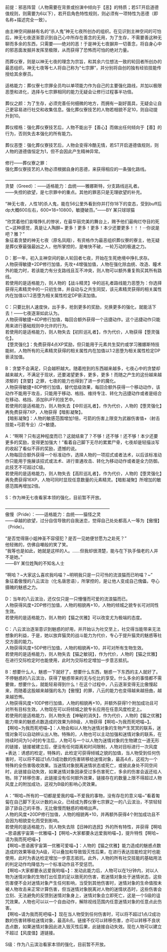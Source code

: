 <title>葬仪寮之罪</title>
<meta name="GENERATOR" content="WinCHM">
<meta http-equiv="Content-Type" content="text/html; charset=gb2312">
<br>前提：邪恶阵营（人物需要在背景或扮演中倾向于【恶】的特质；若ST开启道德值规则，则需要为6以下），若开启角色特性规则，则必须有一项特性为恶德（即名称+描述完全一致）。 
<br>
<br>由主神空间赫赫有名的“杀人鬼”神无七夜所创办的组织。在见识到主神空间的可怕后，神无七夜逐渐意识到自己心中所存在善念的无用，为了生存，不需要善这种无聊而多余的东西，只需要——绝对的恶！于是神无七夜摒弃一切善念，将自身心中的邪恶面发掘并发挥至极限，从而获得了恐怖而可怕的绝对力量。
<br>
<br>而葬仪寮，则是以神无七夜的理念为宗旨，和其余六位想法一致的轮回者所创办的最恶组织。神无七夜等七人将自己称为“七宗罪”，并分别将自创的独有经验技能传授给其余寮员。
<br>
<br>适格能力：葬仪寮七宗罪全员均以单项能力作为自己的主要强化路线，并加以极限恶堕和进化，选择与七宗罪相同的能力无疑会让修行过程事半功倍。
<br>
<br>葬仪之颜：为了生存，必须完善任何细微的地方，而拥有一副好面具，无疑会让自己更容易进行社交和收集信息。强化葬仪寮技艺的人物若相貌不足10，则自动提升到10。
<br>
<br>葬仪桎梏：强化葬仪寮技艺后，人物不能出于【善心】而做出任何倾向于【善】的行为，否则失去本强化的所有能力。
<br>
<br>葬仪恶堕：强化葬仪寮技艺后，人物会变得冷酷无情，若ST开启道德值规则，则人物的道德值恒定为1，但不会因此产生精神异常。
<br>
<br>修行——葬仪寮之罪：
<br>强化葬仪寮技艺的人物必须根据自身的恶德，来获得相应的一条强化路线。
<br>
<br>————————————————————————
<br>贪婪（Greed）：——适格能力：血统——雅娜斯特，分支路线巡礼者。 
<br>——失控的欲望，是七宗罪中的重点。其他的罪恶只是无理欲望的补充。
<br>
<br>“神无七夜，人性1的杀人鬼，能在56公里外看到你并打你18下的变态，受到buff后dp大概600左右，600*18=10800，敏捷破百。”——BY 某只球球猫
<br>
<br>“欣赏着他们哀嚎挣扎的惨状，在最华丽完美的舞台上，赐予他们最绚烂夺目的死亡~这种感觉，真是让人陶醉~ 更多！更多！更多！本少还要更多！！！···你说是吧？雅？”
<br>象征着贪婪的神无七夜（原名凤翔），有资格作为最恶组织葬仪寮的寮主，他无疑是葬仪寮最强最凶之人，他所掌控的，是唯快不破，一轮万动的极速之力。
<br>
<br>D：那一年，初入主神空间的新人轮回者七夜，开始在生死绝境中挣扎求存。
<br>人物获得敏捷+2DP修行加值，先攻+4增强加值，人物在强化除血统、改造、瞳术外的能力时，若该能力有分支路线且互不冲突，则人物可以额外重复购买其所有路线。
<br>若使用的是适格能力，则人物的【战斗精灵】中的巡礼者路线能力恶堕为：你选择获得元素精灵中的一只初生体，并自动与之共生同契，该元素精灵获得的相关属性内在加值以1:2恶堕为相关属性检定DP亵渎加值。
<br>
<br>C：只要比别人速度快，出手多，抢到更多的奖励，兑换更多的强化，就能活下去！——七夜逐渐如此认为。
<br>人物获得敏捷+4DP修行加值，每回合额外获得一个迅捷动作。这个迅捷动作只能用来进行基础规则中允许的行为。
<br>若使用的是适格能力，则人物失去【初阶巡礼者】，作为代价，人物获得【堕灵强化】。
<br>【堕灵强化】：免费获得4点XP奖励，但只能用于元素共生契约或学习雅娜斯特技能树，人物所有的元素精灵获得的相关属性内在加值以1:2恶堕为相关属性检定DP亵渎加值。
<br>
<br>B：贪婪不会满足，只会越积越大。随着抢到的东西越来越多，七夜心中的贪婪却越来越大，不满足于现状，还要渴望更多，更多，更多！而随之产生的这份越来越浓郁的【贪婪】之罪，七夜的能力也得到了进一步的魔化。
<br>人物获得敏捷+8DP修行加值，替代低级效果，每回合额外获得一个移动动作，该动作不能用于攻击，只能用于移动、格挡、维持专注、转化为迅捷动作或者是结合在移动、格挡、添加BUFF的技艺中。 
<br>若使用的是适格能力，则人物失去【中阶巡礼者】，作为代价，人物的【堕灵强化】再免费获得7XP，人物获得【暗影凝聚】。
<br>【暗影凝聚】：人物的敏感范围增加1倍，弓箭的伤害上限变为武器伤害值+（射击技能+弓箭专业）/2+敏捷。
<br>
<br>A：“啊啊？只有这种程度而已？这就结束了？不够！还不够！还不够！本少还要更多的奖励，变得更加强大！”看着自己脚下无尽的累累尸骨，七夜却是轻描淡写的收起了看似不菲的奖励，遗憾的说。
<br>人物每回合额外获得一个标准动作，选择人物的一项招式或者法术，以后该标准动作只能用于施展该招式或法术、进行普通攻击、转化为移动动作或者是全力防御。此技艺不可超过C级。
<br>若使用的是适格能力，则人物失去【高阶巡礼者】，作为代价，人物的【堕灵强化】再免费获得16XP，人物可同时显现任意数量的元素精灵。【暗影凝聚】所增加的敏感范围再增加2倍。
<br>
<br>S：作为神无七夜看家本领的强化，目前暂不开放。
<br>
<br>————————————————————————
<br>傲慢（Pride）：——适格能力：血统——猫怪之灵
<br>——卓越的欲望，过分自信导致的自我迷恋，觉得自己处处都高人一等为【傲慢】（Pride）。
<br>
<br>“是否觉得唐小姐神圣不容侵犯？是否一见她便甘愿为之赴死？”
<br>他轻微的，仿佛自嘲般的笑了笑。
<br>“我等也是如此，她就是这样的人。……但我却很清楚，能与在下执手偕老的人并不是她。”
<br>——BY 某位姓陶的不知名人士
<br>
<br>“啊哈？~大家这么喜欢我吗喵？~明明我只是一只可怜的流浪猫而已哟喵？~”
<br>象征着傲慢的八云滨治（化名唐思语），所掌控的，是让他人变成自己傀儡，夺心摄魄的魅惑之力。
<br>
<br>D：当年的八云滨治，还仅仅只是一只懵懂而可爱的流浪猫而已。
<br>人物获得风度+2DP修行加值，人物的相貌再+10，人物的倾城之貌专长可对同性生效。
<br>若使用的是适格能力，则人物的【猫之优雅】可以改变尤为极端的态度。
<br>
<br>C：八云滨治逐渐意识到魅惑的好用，并开始认为社交至上，社交得当能带来无法想象的利益，于是，她以放弃猫灵的战斗能力为代价，专心于提升猫灵的魅惑等社交方面的能力。
<br>人物获得风度+5DP修行加值，人物的相貌再+10，并可对所有生物生效。
<br>若使用的是适格能力，则人物失去【猫之敏锐】，作为代价，人物的【猫之优雅】在进行交际检定时也能使用，此时为交际检定增加一步意志抵抗。
<br>
<br>B：想要什么人，魅惑一下就好了，想要什么东西，魅惑一下东西的主人就好了。不停魅惑的八云滨治，获得了魅惑带来的无与伦比的享受。什么多余的事情都不需要做，想要什么，就能轻易得到什么！在这个过程中，八云逐渐变得无比傲慢起来，而随着这股越来越强的名为【傲慢】的罪，八云的能力也变得越来越扭曲，越来越恐怖。
<br>人物获得风度+10DP修行加值，人物的相貌再+10，并额外获得1个附加成功且可对所有目标生效。人物现在可以将倾城之貌专长应用在任意风度检定上。
<br>若使用的是适格能力，则人物失去【神秘的消失】，作为代价，人物的【猫之优雅】能力带来的魅惑点数造成的效果为BB级，人物获得【啊哈~为我而死吧喵~】。
<br>【啊哈~为我而死吧喵~】：人物会和以人物为迷情对象的生物产生冥冥的联系，迷情对象可以自动辨认出人物。特殊的，人物也可以主动加强和迷情对象的联系，在持续时间为1小时的专注后，人物可与一个以人物为迷情对象的生物建立一道无形的链接，链接被建立后，便没有任何距离和时间限制，人物对目标进行一次风度+表达：诱惑的检定，特殊的，此检定可获得倾城之貌的加值，当人物受到任何伤害时，可以将不超过1点/3成功数的伤害转移给迷情对象，最高4点，这视为一个特殊的全伤害吸收效果。当迷情对象脱离迷情状态或死亡，或彼此身处不同空间时，此链接自动失效，如果迷情对象因承受过多伤害死亡，多余的伤害会返还给人物。除了转移伤害，此链接没有任何额外效果，链接存在的数量上限不得超过人物风度上的附加成功，这视为B级的影响心灵效果。
<br>     
<br>A：“啊哈~所有的一切都是爱我的喵~不爱我的事物，没有存在的意义喵~”看着匍匐在自己脚下无以计数的从众，已经成为葬仪寮七宗罪之一的八云滨治，不禁轻轻舔了舔自己的丰唇，无比傲慢而魅惑的喃喃出声。
<br>人物的风度+20DP修行加值，人物的相貌再+10，并再额外获得4个附加成功且不会因为相貌变化而受到影响。
<br>若使用的是适格能力，则人物失去除【旧神的选民】外的所有特性，并获得【啊哈~思语酱宇宙第一优雅喵~】【啊哈~大家都要永远爱我哟喵~】，提升特性【啊哈~请为我而死吧喵~】
<br>【啊哈~思语酱宇宙第一优雅可爱喵~】：人物的【猫之优雅】能力造成的魅惑点数造成的效果等级为A级，可以叠加和导致毁灭性后果，在进行表达技能检定时也能使用，此时为表达检定增加一步意志抵抗。此外，人物的所有社交技能的基础用法的判定动作均降低为一个标准动作且不受惩罚。
<br>【啊哈~大家都要永远爱我哟喵~】：发动此能力后，人物可以在1分钟内，对以人物为迷情对象的生物打出任意的足以致死的伤害，若迷情对象处于迷情状态，这些伤害便不会对迷情对象产生任何影响，当受到其他伤害时，迷情对象的生命值按未被人物攻击来正常计算伤害，但当迷情对象脱离对人物的迷情状态时，这些伤害会立刻、无法避免的反馈到迷情对象身上，迷情对象会立即死亡，这是一个S级的诅咒效果。人物也可以以一个自由动作，解除视线范围内任意迷情对象的任意点此伤害。
<br>【啊哈~请为我而死吧喵~】现在当人物受到任何伤害时，可以将不超过1点/2成功数的伤害转移给迷情对象，最高8点。链接不仅可以转移伤害，亦可以转移不良状态点数，如果迷情对象因此进入毁灭性后果，此链接自动失效。现在人物可以建立不超过【风度值】道链接。
<br>
<br>S级：作为八云滨治看家本领的强化，目前暂不开放。